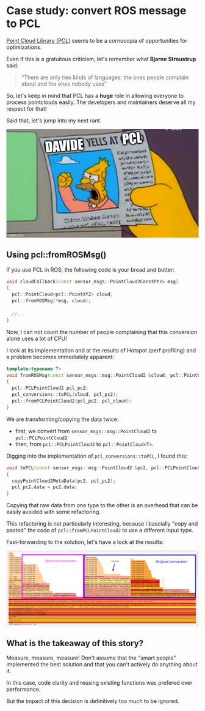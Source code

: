 # Case study: convert ROS message to PCL

[Point Cloud Library (PCL)](https://pointclouds.org/) 
seems to be a cornucopia of opportunities for optimizations.

Even if this is a gratuitous criticism, let's remember what
**Bjarne Stroustrup** said:

> "There are only two kinds of languages: the ones people complain about and the ones nobody uses"

So, let's keep in mind that PCL has a **huge** role in 
allowing everyone to process pointclouds easily.
The developers and maintainers deserve all my respect for that!

Said that, let's jump into my next rant.

![](img/davide_yells_at_PCL.jpg)


## Using pcl::fromROSMsg()

If you use PCL in ROS, the following code is your bread and butter:

```c++
void cloudCallback(const sensor_msgs::PointCloud2ConstPtr& msg)
{
  pcl::PointCloud<pcl::PointXYZ> cloud;
  pcl::fromROSMsg(*msg, cloud);

  //...
}
```

Now, I can not count the number of people complaining that
this conversion alone uses a lot of CPU!

I look at its implementation and at the results of Hotspot
(perf profiling) and a problem becomes immediately apparent:

```c++ linenums="5"
template<typename T>
void fromROSMsg(const sensor_msgs::msg::PointCloud2 &cloud, pcl::PointCloud<T> &pcl_cloud)
{
  pcl::PCLPointCloud2 pcl_pc2;
  pcl_conversions::toPCL(cloud, pcl_pc2);
  pcl::fromPCLPointCloud2(pcl_pc2, pcl_cloud);
}
```

We are transforming/copying the data twice:
- first, we convert from `sensor_msgs::msg::PointCloud2` to 
`pcl::PCLPointCloud2`
- then, from `pcl::PCLPointCloud2` to `pcl::PointCloud<T>`.

Digging into the implementation of `pcl_conversions::toPCL`, I found this:

```c++ linenums="4"
void toPCL(const sensor_msgs::msg::PointCloud2 &pc2, pcl::PCLPointCloud2 &pcl_pc2)
{
  copyPointCloud2MetaData(pc2, pcl_pc2);
  pcl_pc2.data = pc2.data;
}
```

Copying that raw data  from one type to the other is an overhead that can be easily avoided
with some refactoring.

This refactoring is not particularly interesting, because I bascially "copy and pasted"
the code of `pcl::fromPCLPointCloud2` to use a different input type.

Fast-forwarding to the solution, let's have a look at the results:

![](img/pcl_fromros.png)

## What is the takeaway of this story?

Measure, measure, measure! Don't assume that the "smart people" implemented the best solution and that you can't actively do anything about it.

In this case, code clarity and reusing existing functions was prefered over performance.

But the impact of this decision is definitively too much to be ignored.




